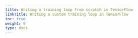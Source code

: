 ```yaml
---
title: Writing a training loop from scratch in TensorFlow
linkTitle: Writing a custom training loop in TensorFlow
toc: true
weight: 9
type: docs
---
```

